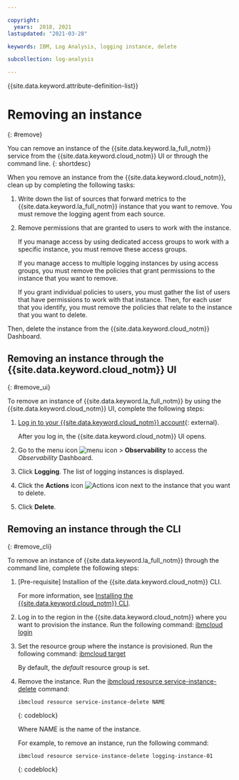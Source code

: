 ```yaml
---

copyright:
  years:  2018, 2021
lastupdated: "2021-03-28"

keywords: IBM, Log Analysis, logging instance, delete

subcollection: log-analysis

---
```


{{site.data.keyword.attribute-definition-list}}

# Removing an instance
{: #remove}

You can remove an instance of the {{site.data.keyword.la_full_notm}} service from the {{site.data.keyword.cloud_notm}} UI or through the command line.
{: shortdesc}

When you remove an instance from the {{site.data.keyword.cloud_notm}}, clean up by completing the following tasks:

1. Write down the list of sources that forward metrics to the {{site.data.keyword.la_full_notm}} instance that you want to remove. You must remove the logging agent from each source.
2. Remove permissions that are granted to users to work with the instance. 

    If you manage access by using dedicated access groups to work with a specific instance, you must remove these access groups.

    If you manage access to multiple logging instances by using access groups, you must remove the policies that grant permissions to the instance that you want to remove.
    
    If you grant individual policies to users, you must gather the list of users that have permissions to work with that instance. Then, for each user that you identify, you must remove the policies that relate to the instance that you want to delete.


Then, delete the instance from the {{site.data.keyword.cloud_notm}} Dashboard.


## Removing an instance through the {{site.data.keyword.cloud_notm}} UI
{: #remove_ui}

To remove an instance of {{site.data.keyword.la_full_notm}} by using the {{site.data.keyword.cloud_notm}} UI, complete the following steps:

1. [Log in to your {{site.data.keyword.cloud_notm}} account](https://cloud.ibm.com/login){: external}.

	After you log in, the {{site.data.keyword.cloud_notm}} UI opens.

2. Go to the menu icon ![menu icon](../icons/icon_hamburger.svg) &gt; **Observability** to access the *Observability* Dashboard.

3. Click **Logging**. The list of logging instances is displayed.

4. Click the **Actions** icon ![Actions icon](../icons/action-menu-icon.svg) next to the instance that you want to delete.  

5. Click **Delete**.


## Removing an instance through the CLI
{: #remove_cli}

To remove an instance of {{site.data.keyword.la_full_notm}} through the command line, complete the following steps:

1. [Pre-requisite] Installion of the {{site.data.keyword.cloud_notm}} CLI.

   For more information, see [Installing the {{site.data.keyword.cloud_notm}} CLI](/docs/cli?topic=cli-install-ibmcloud-cli).

2. Log in to the region in the {{site.data.keyword.cloud_notm}} where you want to provision the instance. Run the following command: [ibmcloud login](/docs/cli?topic=cli-ibmcloud_cli#ibmcloud_login)

3. Set the resource group where the instance is provisioned. Run the following command: [ibmcloud target](/docs/cli?topic=cli-ibmcloud_cli#ibmcloud_target)

    By default, the *default* resource group is set.

4. Remove the instance. Run the [ibmcloud resource service-instance-delete](/docs/cli?topic=cli-ibmcloud_commands_resource#ibmcloud_resource_service_instance_delete) command:

    ```
    ibmcloud resource service-instance-delete NAME 
    ```
    {: codeblock}

    Where NAME is the name of the instance.

    For example, to remove an instance, run the following command:

    ```
    ibmcloud resource service-instance-delete logging-instance-01
    ```
    {: codeblock}



